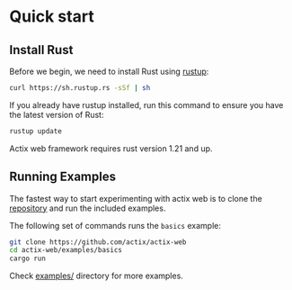 # Quick start

## Install Rust

Before we begin, we need to install Rust using [rustup](https://www.rustup.rs/):

```bash
curl https://sh.rustup.rs -sSf | sh
```

If you already have rustup installed, run this command to ensure you have the latest version of Rust:

```bash
rustup update
```

Actix web framework requires rust version 1.21 and up.

## Running Examples

The fastest way to start experimenting with actix web is to clone the
[repository](https://github.com/actix/actix-web) and run the included examples.

The following set of commands runs the `basics` example:

```bash
git clone https://github.com/actix/actix-web
cd actix-web/examples/basics
cargo run
```

Check [examples/](https://github.com/actix/actix-web/tree/master/examples) directory for more examples.
